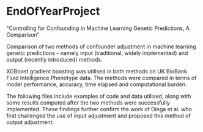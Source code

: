 # EndOfYearProject
"Controlling for Confounding in Machine Learning Genetic Predictions, A Comparison"

Comparison of two methods of confounder adjustment in machine learning genetic predictions - namely input (traditional, widely implemented) and output (recently introduced) methods. 

XGBoost gradient boosting was utilised in both methods on UK BioBank Fluid Intelligence Phenotype data. The methods were compared in terms of model performance, accuracy, time elapsed and computational burden.

The following files include examples of code and data utilised, along with some results computed after the two methods were successfully implemented. These findings further confirm the work of Dinga et al. who first challenged the use of input adjustment and proposed this method of output adjustment.

